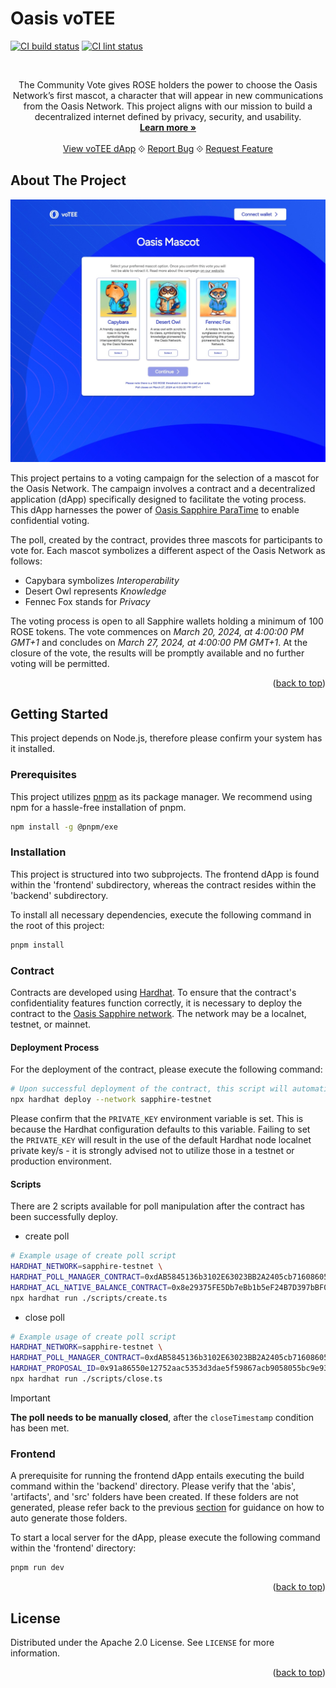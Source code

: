 # Oasis voTEE

<a name="readme-top"></a>

[![CI build status][github-ci-build-badge]][github-ci-build-link]
[![CI lint status][github-ci-lint-badge]][github-ci-lint-link]

<!-- PROJECT BASIC INFORMATION -->
<br />
<p align="center">
    The Community Vote gives ROSE holders the power to choose the Oasis Network’s first mascot,
    a character that will appear in new communications from the Oasis Network.
    This project aligns with our mission to build a decentralized internet defined by privacy, security, and usability.
    <br />
    <a href="https://oasisprotocol.org/oasis-mascot-voting"><strong>Learn more »</strong></a>
    <br />
    <br />
    <a href="https://votee.oasis.io/">View voTEE dApp</a>
    ⟐
    <a href="https://github.com/oasisprotocol/dapp-votee/issues/new/choose">Report Bug</a>
    ⟐
    <a href="https://github.com/oasisprotocol/dapp-votee/issues/new/choose">Request Feature</a>
</p>

<!-- ABOUT THE PROJECT -->

## About The Project

[![voTEE dApp][votee-voting-screenshot]](https://votee.oasis.io/)

This project pertains to a voting campaign for the selection of a mascot for the Oasis Network. The campaign involves a
contract and a decentralized application (dApp) specifically designed to facilitate the voting process. This dApp
harnesses the power of [Oasis Sapphire ParaTime](https://docs.oasis.io/dapp/sapphire/) to enable confidential voting.

The poll, created by the contract, provides three mascots for participants to vote for. Each mascot symbolizes a
different aspect of the Oasis Network as follows:

- Capybara symbolizes _Interoperability_
- Desert Owl represents _Knowledge_
- Fennec Fox stands for _Privacy_

The voting process is open to all Sapphire wallets holding a minimum of 100 ROSE tokens. The vote commences on _March
20, 2024, at 4:00:00 PM GMT+1_ and concludes on _March 27, 2024, at 4:00:00 PM GMT+1_. At the closure of the vote, the
results will be promptly available and no further voting will be permitted.

<p align="right">(<a href="#readme-top">back to top</a>)</p>

<!-- GETTING STARTED -->

## Getting Started

This project depends on Node.js, therefore please confirm your system has it installed.

### Prerequisites

This project utilizes [pnpm](https://pnpm.io/installation#prerequisites) as its package manager.
We recommend using npm for a hassle-free installation of pnpm.

```sh
npm install -g @pnpm/exe
```

### Installation

This project is structured into two subprojects. The frontend dApp is found within the
'frontend' subdirectory, whereas the contract resides within the 'backend' subdirectory.

To install all necessary dependencies, execute the following command in the root of this project:

```sh
pnpm install
```

### Contract

Contracts are developed using [Hardhat](https://hardhat.org/docs). To ensure that the contract's confidentiality
features function correctly, it is necessary to deploy the contract to
the [Oasis Sapphire network](https://docs.oasis.io/dapp/sapphire/). The network may be a localnet, testnet, or mainnet.

#### Deployment Process

For the deployment of the contract, please execute the following command:

```sh
# Upon successful deployment of the contract, this script will automatically generate a poll.
npx hardhat deploy --network sapphire-testnet
```

Please confirm that the `PRIVATE_KEY` environment variable is set. This is because the Hardhat configuration defaults to
this variable. Failing to set the `PRIVATE_KEY` will result in the use of the default Hardhat node localnet private
key/s - it is strongly advised not to utilize those in a testnet or production environment.

#### Scripts

There are 2 scripts available for poll manipulation after the contract has been successfully deploy.

- create poll

```sh
# Example usage of create poll script
HARDHAT_NETWORK=sapphire-testnet \
HARDHAT_POLL_MANAGER_CONTRACT=0xdAB5845136b3102E63023BB2A2405cb71608605d \
HARDHAT_ACL_NATIVE_BALANCE_CONTRACT=0x8e29375FE5Db7eBb1b5eF24B7D397bBF0B01De09 \
npx hardhat run ./scripts/create.ts
```

- close poll

```sh
# Example usage of create poll script
HARDHAT_NETWORK=sapphire-testnet \
HARDHAT_POLL_MANAGER_CONTRACT=0xdAB5845136b3102E63023BB2A2405cb71608605d \
HARDHAT_PROPOSAL_ID=0x91a86550e12752aac5353d3dae5f59867acb9058055bc9e9331db99f7e7f5627 \
npx hardhat run ./scripts/close.ts
```

> [!IMPORTANT]  
> **The poll needs to be manually closed**, after the `closeTimestamp` condition has been met.

### Frontend

A prerequisite for running the frontend dApp entails executing the build command within
the 'backend' directory. Please verify that the 'abis', 'artifacts', and 'src' folders have been created. If these
folders are not generated, please refer back to the previous <a href="#contract">section</a> for guidance on how to
auto generate those folders.

To start a local server for the dApp, please execute the following command within the 'frontend' directory:

```sh
pnpm run dev
```

<p align="right">(<a href="#readme-top">back to top</a>)</p>

<!-- LICENSE -->

## License

Distributed under the Apache 2.0 License. See `LICENSE` for more information.

<p align="right">(<a href="#readme-top">back to top</a>)</p>

<!-- MARKDOWN LINKS & IMAGES -->
<!-- https://www.markdownguide.org/basic-syntax/#reference-style-links -->

[github-ci-build-badge]: https://github.com/oasisprotocol/dapp-voting/actions/workflows/ci-build.yml/badge.svg
[github-ci-build-link]: https://github.com/oasisprotocol/dapp-voting/actions?query=workflow:ci-build+branch:master
[github-ci-lint-badge]: https://github.com/oasisprotocol/dapp-voting/actions/workflows/ci-lint.yml/badge.svg
[github-ci-lint-link]: https://github.com/oasisprotocol/dapp-voting/actions?query=workflow:ci-lint+branch:master
[votee-voting-screenshot]: ./images/votee-voting-screenshot.jpeg
